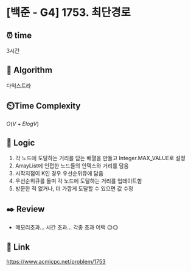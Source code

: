 # [백준 - G4] 1753. 최단경로
 
## ⏰  **time**
3시간

## :pushpin: **Algorithm**
다익스트라

## ⏲️**Time Complexity**
$O(V+ElogV)$

## :round_pushpin: **Logic**
1. 각 노드에 도달하는 거리를 담는 배열을 만들고 Integer.MAX_VALUE로 설정
2. ArrayList에 인접한 노드들의 인덱스와 거리를 담음
3. 시작지점이 K인 경우 우선순위큐에 담음
4. 우선순위큐를 돌며 각 노드에 도달하는 거리를 업데이트함
5. 방문한 적 없거나, 더 가깝게 도달할 수 있으면 값 수정

## :black_nib: **Review**
- 메모리초과... 시간 초과... 각종 초과 어택 😥😥

## 📡 Link
https://www.acmicpc.net/problem/1753
